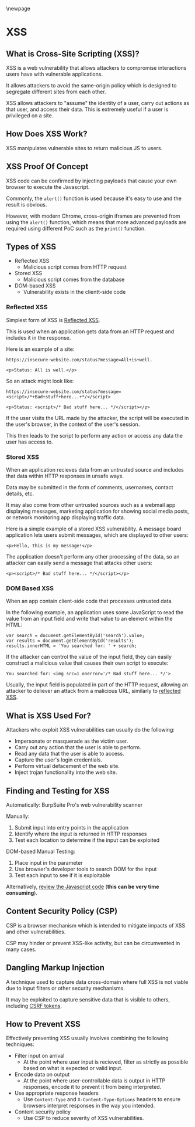 \newpage

# XSS

## What is Cross-Site Scripting (XSS)?
XSS is a web vulnerability that allows attackers to compromise interactions users have with vulnerable applications. 

It allows attackers to avoid the same-origin policy which is designed to segregate different sites from each other. 

XSS allows attackers to "assume" the identity of a user, carry out actions as that user, and access their data. This is extremely useful if a user is privileged on a site.

## How Does XSS Work?
XSS manipulates vulnerable sites to return malicious JS to users. 

## XSS Proof Of Concept
XSS code can be confirmed by injecting payloads that cause your own browser to execute the Javascript. 

Commonly, the `alert()` function is used because it's easy to use and the result is obvious. 

However, with modern Chrome, cross-origin iframes are prevented from using the `alert()` function, which means that more advanced payloads are required using different PoC such as the `print()` function. 

## Types of XSS 
- Reflected XSS
  - Malicious script comes from HTTP request
- Stored XSS
  - Malicious script comes from the database
- DOM-based XSS
  - Vulnerability exists in the clientt-side code

### Reflected XSS
Simplest form of XSS is [Reflected XSS](Reflected_XSS). 

This is used when an application gets data from an HTTP request and includes it in the response.

Here is an example of a site:
```
https://insecure-website.com/status?message=All+is+well.

<p>Status: All is well.</p>
```
So an attack might look like:
```
https://insecure-website.com/status?message=<script>/*+Bad+stuff+here...+*/</script>

<p>Status: <script>/* Bad stuff here... */</script></p>
```
If the user visits the URL made by the attacker, the script will be executed in the user's browser, in the context of the user's session. 

This then leads to the script to perform any action or access any data the user has access to. 

### Stored XSS
When an application recieves data from an untrusted source and includes that data within HTTP responses in unsafe ways.

Data may be submitted in the form of comments, usernames, contact details, etc. 

It may also come from other untrusted sources such as a webmail app displaying messages, marketing application for showing social media posts, or network monitoring app displaying traffic data.

Here is a simple example of a stored XSS vulnerability. A message board application lets users submit messages, which are displayed to other users:

```
<p>Hello, this is my message!</p>
```

The application doesn't perform any other processing of the data, so an attacker can easily send a message that attacks other users:

```
<p><script>/* Bad stuff here... */</script></p>
```

### DOM Based XSS
When an app contain client-side code that processes untrusted data.

In the following example, an application uses some JavaScript to read the value from an input field and write that value to an element within the HTML:
```
var search = document.getElementById('search').value;
var results = document.getElementById('results');
results.innerHTML = 'You searched for: ' + search;
```

If the attacker can control the value of the input field, they can easily construct a malicious value that causes their own script to execute:
```
You searched for: <img src=1 onerror='/* Bad stuff here... */'>
```

Usually, the input field is populated in part of the HTTP request, allowing an attacker to deliever an attack from a malicious URL, similarly to [reflected XSS](#reflected-xss).


## What is XSS Used For?
Attackers who exploit XSS vulnerabilities can usually do the following:

- Impersonate or masquerade as the victim user.
- Carry out any action that the user is able to perform.
- Read any data that the user is able to access.
- Capture the user's login credentials.
- Perform virtual defacement of the web site.
- Inject trojan functionality into the web site.

## Finding and Testing for XSS
Automatically: BurpSuite Pro's web vulnerability scanner

Manually: 
1. Submit input into entry points in the application
2. Identify where the input is returned in HTTP responses
3. Test each location to determine if the input can be exploited

DOM-based Manual Testing:
1. Place input in the parameter
2. Use browser's developer tools to search DOM for the input
3. Test each input to see if it is exploitable

Alternatively, <u>review the Javascript code</u> (**this can be very time consuming**).

## Content Security Policy (CSP)
CSP is a browser mechanism which is intended to mitigate impacts of XSS and other vulnerabilities. 

CSP may hinder or prevent XSS-like activity, but can be circumvented in many cases.

## Dangling Markup Injection
A technique used to capture data cross-domain where full XSS is not viable due to input filters or other security mechanisms. 

It may be exploited to capture sensitive data that is visible to others, including [CSRF tokens](/CSFR/CSRF_Notes.md#defending-against-csrf).

## How to Prevent XSS
Effectively preventing XSS usually involves combining the following techniques:

- Filter input on arrival
  - At the point where user input is recieved, filter as strictly as possible based on what is expected or valid input.
- Encode data on output
  - At the point where user-controllable data is output in HTTP responses, encode it to prevent it from being interpreted. 
- Use appropriate response headers
  - Use `Content-Type` and `X-Content-Type-Options` headers to ensure browsers interpret responses in the way you intended.
- Content security policy 
  - Use CSP to reduce severity of XSS vulnerabilities.
